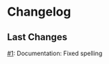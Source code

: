 # Changelog

## Last Changes

[#1](https://github.com/LaxarJS/ax-popup-widget/issues/1): Documentation: Fixed spelling
